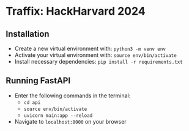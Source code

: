 # Traffix: HackHarvard 2024

## Installation
- Create a new virtual environment with: `python3 -m venv env`
- Activate your virtual environment with: `source env/bin/activate`
- Install necessary dependencies: `pip install -r requirements.txt`

## Running FastAPI
- Enter the following commands in the terminal:
    - `cd api`
    - `source env/bin/activate`
    - `uvicorn main:app --reload`
- Navigate to `localhost:8000` on your browser

